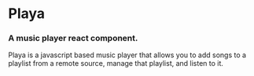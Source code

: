 # Playa
### A music player react component.

Playa is a javascript based music player that allows you to add songs
to a playlist from a remote source, manage that playlist, and listen to
it. 
